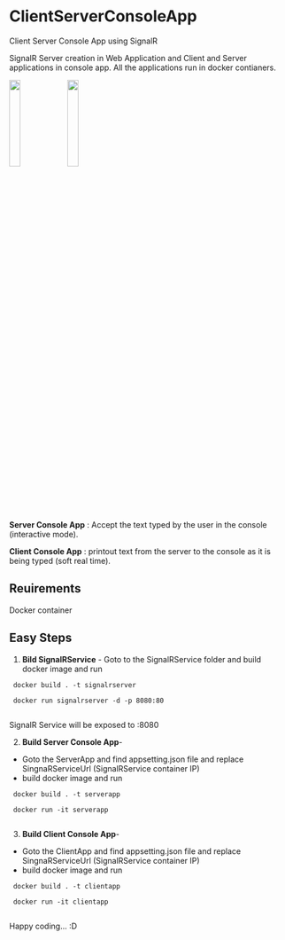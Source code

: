 # ClientServerConsoleApp

Client Server Console App using SignalR

SignalR Server creation in Web Application and Client and Server applications in console app. All the applications run in docker contianers.


 <img src="https://www.docker.com/wp-content/uploads/2022/03/vertical-logo-monochromatic.png" width=20% height=20%>
 <img src="https://miro.medium.com/max/1200/0*ILbItnzDfSZhZwSn.png" width=20% height=20%>


 

**Server Console App** : Accept the text typed by the user in the console (interactive mode).

**Client Console App** : printout text from the server to the console as it is being typed (soft real time).

## Reuirements ##
Docker container 

## Easy Steps ##

1. **Bild SignalRService** -   Goto to the SignalRService folder and build docker image and run


```docker
 docker build . -t signalrserver
 
 docker run signalrserver -d -p 8080:80
 
```
SignalR Service will be exposed to <IP>:8080  
  
2. **Build Server Console App**-   
  * Goto the ServerApp and find appsetting.json file and replace SingnaRServiceUrl (SignalRService container IP)
  * build docker image and run
   
```docker
 docker build . -t serverapp
 
 docker run -it serverapp
 
```
  
 3. **Build Client Console App**-  
  * Goto the ClientApp and find appsetting.json file and replace SingnaRServiceUrl (SignalRService container IP)
  * build docker image and run

  
```docker
 docker build . -t clientapp
 
 docker run -it clientapp
 
```
  
Happy coding... :D  
